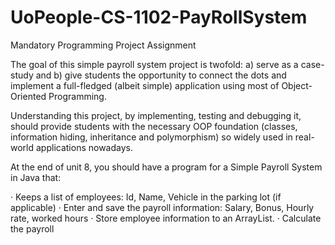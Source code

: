 # UoPeople-CS-1102-PayRollSystem
Mandatory Programming Project Assignment

The goal of this simple payroll system project is twofold:
a) serve as a case-study and
b) give students the opportunity to connect the dots and implement a full-fledged (albeit simple) application
using most of Object-Oriented Programming.

Understanding this project, by implementing, testing and debugging it,
should provide students with the necessary OOP foundation (classes, information hiding, inheritance and polymorphism)
so widely used in real-world applications nowadays.

At the end of unit 8, you should have a program for a Simple Payroll System in Java that:

·         Keeps a list of employees: Id, Name, Vehicle in the parking lot (if applicable)
·         Enter and save the payroll information: Salary, Bonus, Hourly rate, worked hours
·         Store employee information to an ArrayList.
·         Calculate the payroll
